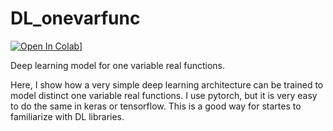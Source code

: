 # DL_onevarfunc

[![Open In Colab](https://colab.research.google.com/assets/colab-badge.svg)](https://colab.research.google.com/drive/1lsDM9i9uyRtw4xxyBi55qUWWYnAZi8Qx?usp=sharing)]

Deep learning model for one variable real functions.

Here, I show how a very simple deep learning architecture can be trained to model distinct one variable real functions. I use pytorch, but it is very easy to do the same in keras or tensorflow. This is a good way for startes to familiarize with DL libraries. 


